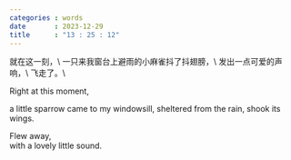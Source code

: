 ```yaml
---
categories : words
date       : 2023-12-29
title      : "13 : 25 : 12"
---
```


就在这一刻，\\
一只来我窗台上避雨的小麻雀抖了抖翅膀，\\
发出一点可爱的声响，\\
飞走了。\\
<br>
<p lang="en">
    Right at this moment,
</p>
<p lang="en">
    a little sparrow came to my windowsill, sheltered from the rain, shook its wings.
</p>
<p lang="en">
    Flew away,
<br>
    with a lovely little sound.
</p>